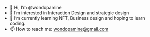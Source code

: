 - 👋 Hi, I’m @wondopamine
- 👀 I’m interested in Interaction Design and strategic design
- 🌱 I’m currently learning NFT, Business design and hoping to learn coding.
- 📫 How to reach me: wondopamine@gmail.com

<!---
wondopamine/wondopamine is a ✨ special ✨ repository because its `README.md` (this file) appears on your GitHub profile.
You can click the Preview link to take a look at your changes.
--->
